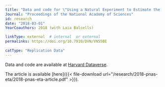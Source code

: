 ```yaml
---
title: "Data and code for \"Using a Natural Experiment to Estimate the Electoral Consequences of Terrorist Attacks\""
Journal: "Proceedings of the National Academy of Sciences"
id: research
date: "2018-03-01"
YearCoauthors: 2018 (with Laia Balcells)

linkType: external  # internal  or external
permalinks: https://doi.org/10.7910/DVN/VN55BE
  
catType: "Replication Data"
---
```



Data and code are available at [Harvard Dataverse](https://doi.org/10.7910/DVN/VN55BE).

The article is available [here]({{< file-download url="/research/2018-pnas-eta/2018-pnas-eta-article.pdf" >}}).

